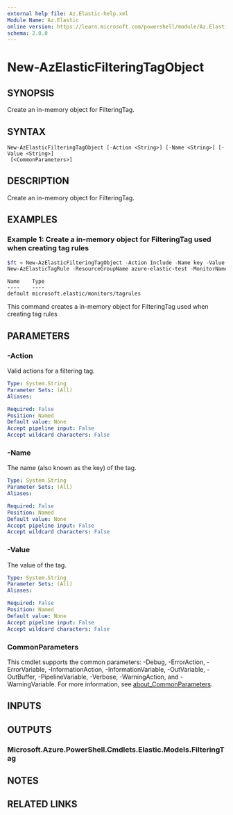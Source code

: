 ```yaml
---
external help file: Az.Elastic-help.xml
Module Name: Az.Elastic
online version: https://learn.microsoft.com/powershell/module/Az.Elastic/new-azelasticfilteringtagobject
schema: 2.0.0
---
```


# New-AzElasticFilteringTagObject

## SYNOPSIS
Create an in-memory object for FilteringTag.

## SYNTAX

```
New-AzElasticFilteringTagObject [-Action <String>] [-Name <String>] [-Value <String>]
 [<CommonParameters>]
```

## DESCRIPTION
Create an in-memory object for FilteringTag.

## EXAMPLES

### Example 1: Create a in-memory object for FilteringTag used when creating tag rules
```powershell
$ft = New-AzElasticFilteringTagObject -Action Include -Name key -Value '1'
New-AzElasticTagRule -ResourceGroupName azure-elastic-test -MonitorName elastic-pwsh02 -LogRuleFilteringTag $ft
```

```output
Name    Type
----    ----
default microsoft.elastic/monitors/tagrules
```

This command creates a in-memory object for FilteringTag used when creating tag rules

## PARAMETERS

### -Action
Valid actions for a filtering tag.

```yaml
Type: System.String
Parameter Sets: (All)
Aliases:

Required: False
Position: Named
Default value: None
Accept pipeline input: False
Accept wildcard characters: False
```

### -Name
The name (also known as the key) of the tag.

```yaml
Type: System.String
Parameter Sets: (All)
Aliases:

Required: False
Position: Named
Default value: None
Accept pipeline input: False
Accept wildcard characters: False
```

### -Value
The value of the tag.

```yaml
Type: System.String
Parameter Sets: (All)
Aliases:

Required: False
Position: Named
Default value: None
Accept pipeline input: False
Accept wildcard characters: False
```

### CommonParameters
This cmdlet supports the common parameters: -Debug, -ErrorAction, -ErrorVariable, -InformationAction, -InformationVariable, -OutVariable, -OutBuffer, -PipelineVariable, -Verbose, -WarningAction, and -WarningVariable. For more information, see [about_CommonParameters](http://go.microsoft.com/fwlink/?LinkID=113216).

## INPUTS

## OUTPUTS

### Microsoft.Azure.PowerShell.Cmdlets.Elastic.Models.FilteringTag

## NOTES

## RELATED LINKS
